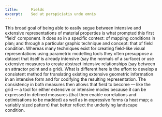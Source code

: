 ```yaml
---
title:      Fields
excerpt:    Sed ut perspiciatis unde omnis
---
```


This broad goal of being able to easily segue between intensive and extensive representations of material properties is what prompted this first 'field' component. It does so in a specific context: of mapping conditions in plan; and through a particular graphic technique and concept: that of field condition. Whereas many techniques exist for creating field-like visual representations using parametric modelling tools they often presuppose a dataset that itself is already intensive (say the normals of a surface) or use extensive measures to create abstract intensive relationships (say between an attractor point and a grid). What is different here is the effort to develop a consistent method for translating existing extensive geometric information in an intensive form and for codifying the resulting representation. The consistency in both measures then allows that field to become — like the grid — a tool for either extensive or intensive modes because it can be expressed in defined measures (that then enable correlations and optimisations to be madded) as well as in expressive forms (a heat map; a variably sized pattern) that better reflect the underlying landscape condition.